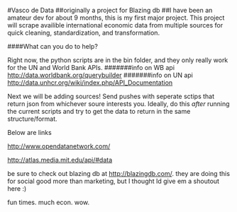 #Vasco de Data
##originally a project for Blazing db
##I have been an amateur dev for about 9 months, this is my first major project.
This project will scrape availible international economic data from multiple sources for quick cleaning, standardization, and transformation. 

####What can you do to help?

Right now, the python scripts are in the bin folder, and they only really work for the UN and World Bank APIs.
#######info on WB api
http://data.worldbank.org/querybuilder
#######info on UN api
http://data.unhcr.org/wiki/index.php/API_Documentation

Next we will be adding sources! Send pushes with seperate sctips that return json from whichever soure interests you. Ideally, do this *after* running the current scripts and try to get the data to return in the same structure/format.

Below are links

http://www.opendatanetwork.com/

http://atlas.media.mit.edu/api/#data

be sure to check out blazing db at http://blazingdb.com/. they are doing this for social good more than marketing, but I thought Id give em a shoutout here :)

fun times. much econ. wow.